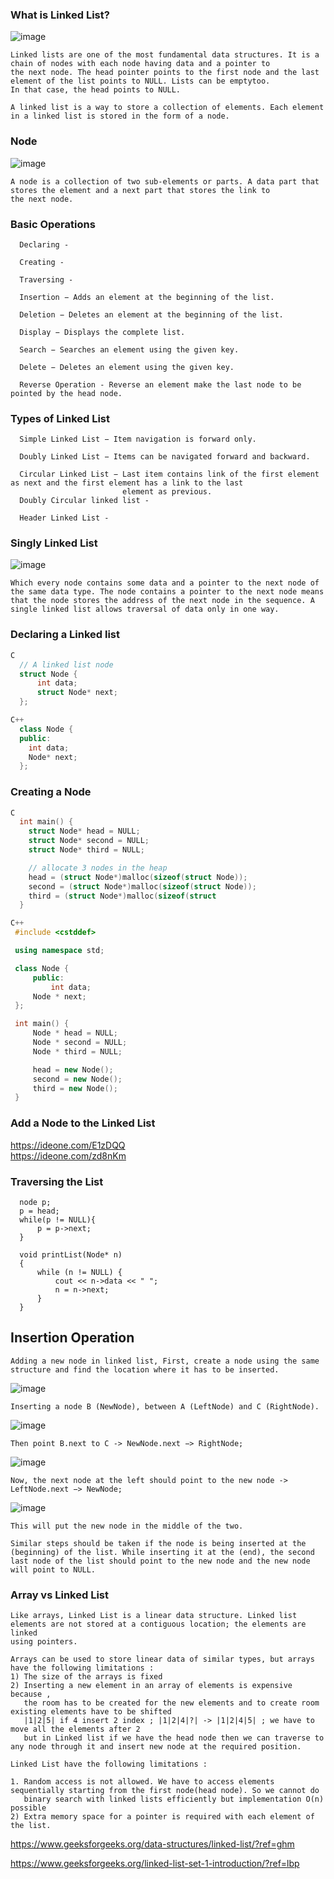 ### What is Linked List?

![image](https://user-images.githubusercontent.com/59710234/155120811-c06d17cc-7271-4cae-825e-d5b715a54496.png)

```
Linked lists are one of the most fundamental data structures. It is a chain of nodes with each node having data and a pointer to
the next node. The head pointer points to the first node and the last element of the list points to NULL. Lists can be emptytoo. 
In that case, the head points to NULL.

A linked list is a way to store a collection of elements. Each element in a linked list is stored in the form of a node.
```
### Node

![image](https://user-images.githubusercontent.com/59710234/155120216-bdeecd3f-ba61-4064-bec9-012bf8c6511e.png)

```
A node is a collection of two sub-elements or parts. A data part that stores the element and a next part that stores the link to 
the next node.
```
### Basic Operations
```
  Declaring - 
  
  Creating - 
  
  Traversing - 
  
  Insertion − Adds an element at the beginning of the list.

  Deletion − Deletes an element at the beginning of the list.

  Display − Displays the complete list.

  Search − Searches an element using the given key.

  Delete − Deletes an element using the given key.
  
  Reverse Operation - Reverse an element make the last node to be pointed by the head node.
```
### Types of Linked List
```
  Simple Linked List − Item navigation is forward only.

  Doubly Linked List − Items can be navigated forward and backward.

  Circular Linked List − Last item contains link of the first element as next and the first element has a link to the last 
                         element as previous.
  Doubly Circular linked list - 
  
  Header Linked List - 
```
### Singly Linked List

![image](https://user-images.githubusercontent.com/59710234/155121977-ccbbfbd0-2e9f-472e-9fd2-18d24c412ddb.png)

```
Which every node contains some data and a pointer to the next node of the same data type. The node contains a pointer to the next node means that the node stores the address of the next node in the sequence. A single linked list allows traversal of data only in one way.
```
### Declaring a Linked list
```c
C
  // A linked list node
  struct Node {
      int data;
      struct Node* next;
  };
```
```c++
C++
  class Node {
  public:
    int data;
    Node* next;
  };
```
### Creating a Node
```c
C
  int main() {
    struct Node* head = NULL;
    struct Node* second = NULL;
    struct Node* third = NULL;

    // allocate 3 nodes in the heap
    head = (struct Node*)malloc(sizeof(struct Node));
    second = (struct Node*)malloc(sizeof(struct Node));
    third = (struct Node*)malloc(sizeof(struct
  }
 ``` 
 ```c++
 C++
  #include <cstddef>

  using namespace std;

  class Node {
      public:
          int data;
      Node * next;
  };

  int main() {
      Node * head = NULL;
      Node * second = NULL;
      Node * third = NULL;

      head = new Node();
      second = new Node();
      third = new Node();
  }
```
### Add a Node to the Linked List

https://ideone.com/E1zDQQ </br>
https://ideone.com/zd8nKm </br>

### Traversing the List

```
  node p;
  p = head;
  while(p != NULL){
      p = p->next;
  }
```
```
  void printList(Node* n)
  {
      while (n != NULL) {
          cout << n->data << " ";
          n = n->next;
      }
  }
```
## Insertion Operation

```
Adding a new node in linked list, First, create a node using the same structure and find the location where it has to be inserted.
```

![image](https://user-images.githubusercontent.com/59710234/155150453-7b830458-1f5d-40d5-a3fd-eb55336ecbf4.png)

```
Inserting a node B (NewNode), between A (LeftNode) and C (RightNode). 
```

![image](https://user-images.githubusercontent.com/59710234/155150469-c118b7da-f20f-4f94-b1f0-41d5a90a03d7.png)

```
Then point B.next to C -> NewNode.next −> RightNode;
```

![image](https://user-images.githubusercontent.com/59710234/155150486-3927f6ce-01e8-4555-9fe7-2b50874ac66c.png)

```
Now, the next node at the left should point to the new node -> LeftNode.next −> NewNode;
```

![image](https://user-images.githubusercontent.com/59710234/155150512-cc31db43-b327-4831-8f44-5b817424b746.png)

```
This will put the new node in the middle of the two.

Similar steps should be taken if the node is being inserted at the (beginning) of the list. While inserting it at the (end), the second 
last node of the list should point to the new node and the new node will point to NULL.
```

### Array vs Linked List
```
Like arrays, Linked List is a linear data structure. Linked list elements are not stored at a contiguous location; the elements are linked 
using pointers.

Arrays can be used to store linear data of similar types, but arrays have the following limitations :
1) The size of the arrays is fixed
2) Inserting a new element in an array of elements is expensive because ,
   the room has to be created for the new elements and to create room existing elements have to be shifted 
   |1|2|5| if 4 insert 2 index ; |1|2|4|?| -> |1|2|4|5| ; we have to move all the elements after 2
   but in Linked list if we have the head node then we can traverse to any node through it and insert new node at the required position.

Linked List have the following limitations : 

1. Random access is not allowed. We have to access elements sequentially starting from the first node(head node). So we cannot do 
   binary search with linked lists efficiently but implementation O(n) possible
2) Extra memory space for a pointer is required with each element of the list. 
```





https://www.geeksforgeeks.org/data-structures/linked-list/?ref=ghm

https://www.geeksforgeeks.org/linked-list-set-1-introduction/?ref=lbp
